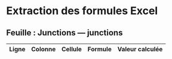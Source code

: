 # Extraction des formules Excel

## Feuille : Junctions — junctions

| Ligne | Colonne | Cellule | Formule | Valeur calculée |
|-------|---------|---------|---------|-----------------|
